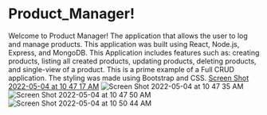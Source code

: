 # Product_Manager!
Welcome to Product Manager! The application that allows the user to log and manage products.
This application was built using React, Node.js, Express, and MongoDB.
This Application includes features such as:
creating products,
listing all created products,
updating products,
deleting products,
and single-view of a product.
This is a prime example of a Full CRUD application.
The styling was made using Bootstrap and CSS.
[Screen Shot 2022-05-04 at 10 47 17 AM](https://user-images.githubusercontent.com/97467294/166708138-2cfb8df6-7a1a-4fee-8125-a2fecb5cb242.png)
![Screen Shot 2022-05-04 at 10 47 35 AM](https://user-images.githubusercontent.com/97467294/166708184-23e109a4-3a0c-4181-abb5-1e52023f0307.png)
![Screen Shot 2022-05-04 at 10 47 50 AM](https://user-images.githubusercontent.com/97467294/166708192-fe354da6-f662-409b-87ca-bd2778377abe.png)
![Screen Shot 2022-05-04 at 10 50 44 AM](https://user-images.githubusercontent.com/97467294/166708214-a0b5bc5b-6273-40d4-9d9b-9b884ff045a8.png)
